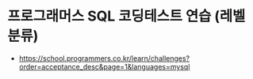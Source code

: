 # 프로그래머스 SQL 코딩테스트 연습 (레벨 분류)
* https://school.programmers.co.kr/learn/challenges?order=acceptance_desc&page=1&languages=mysql
